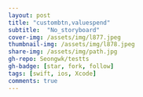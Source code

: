 ```yaml
---
layout: post
title: "custombtn,valuespend" 
subtitle:  "No_storyboard"
cover-img: /assets/img/l877.jpeg
thumbnail-img: /assets/img/l878.jpeg
share-img: /assets/img/path.jpg
gh-repo: Seongwk/testts
gh-badge: [star, fork, follow]
tags: [swift, ios, Xcode]
comments: true
---
```


